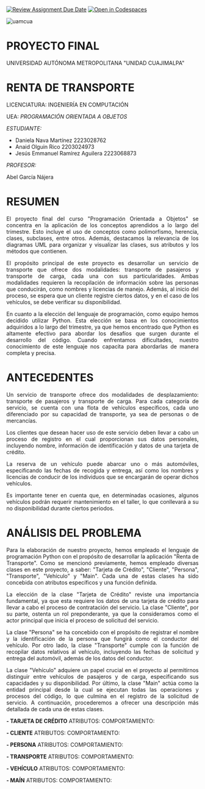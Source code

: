 [![Review Assignment Due Date](https://classroom.github.com/assets/deadline-readme-button-24ddc0f5d75046c5622901739e7c5dd533143b0c8e959d652212380cedb1ea36.svg)](https://classroom.github.com/a/XixB-tii)
[![Open in Codespaces](https://classroom.github.com/assets/launch-codespace-7f7980b617ed060a017424585567c406b6ee15c891e84e1186181d67ecf80aa0.svg)](https://classroom.github.com/open-in-codespaces?assignment_repo_id=12235114)

![uamcua](https://github.com/AGN-Teaching/practica-3-entrada-y-salida-daniii2012/assets/125592302/bdd3b460-bc5c-42c1-953e-cb74450174dd)

# PROYECTO FINAL
UNIVERSIDAD AUTÓNOMA METROPOLITANA  "UNIDAD   CUAJIMALPA"
# RENTA DE TRANSPORTE
LICENCIATURA: INGENIERÍA EN COMPUTACIÓN 


UEA: *PROGRAMACIÓN ORIENTADA A OBJETOS*



*ESTUDIANTE:*


- Daniela Nava Martínez                 2223028762
- Anaid Olguin Rico                     2203024973
- Jesús Emmanuel Ramírez Aguilera       2223068873

*PROFESOR:* 


Abel García Nájera


# RESUMEN
<p align="justify">
El proyecto final del curso "Programación Orientada a Objetos" se concentra en la aplicación de los conceptos aprendidos a lo largo del trimestre. Esto incluye el uso de conceptos como polimorfismo, herencia, clases, subclases, entre otros. Además, destacamos la relevancia de los diagramas UML para organizar y visualizar las clases, sus atributos y los métodos que contienen.
</p>

<p align="justify">
El propósito principal de este proyecto es desarrollar un servicio de transporte que ofrece dos modalidades: transporte de pasajeros y transporte de carga, cada una con sus particularidades. Ambas modalidades requieren la recopilación de información sobre las personas que conducirán, como nombres y licencias de manejo. Además, al inicio del proceso, se espera que un cliente registre ciertos datos, y en el caso de los vehículos, se debe verificar su disponibilidad.
</p>

<p align="justify">
En cuanto a la elección del lenguaje de programación, como equipo hemos decidido utilizar Python. Esta elección se basa en los conocimientos adquiridos a lo largo del trimestre, ya que hemos encontrado que Python es altamente efectivo para abordar los desafíos que surgen durante el desarrollo del código. Cuando enfrentamos dificultades, nuestro conocimiento de este lenguaje nos capacita para abordarlas de manera completa y precisa.
</p>


# ANTECEDENTES
<p align="justify">
Un servicio de transporte ofrece dos modalidades de desplazamiento: transporte de pasajeros y transporte de carga. Para cada categoría de servicio, se cuenta con una flota de vehículos específicos, cada uno diferenciado por su capacidad de transporte, ya sea de personas o de mercancías.
</p>

<p align="justify">
Los clientes que desean hacer uso de este servicio deben llevar a cabo un proceso de registro en el cual proporcionan sus datos personales, incluyendo nombre, información de identificación y datos de una tarjeta de crédito.
</p>

<p align="justify">
La reserva de un vehículo puede abarcar uno o más automóviles, especificando las fechas de recogida y entrega, así como los nombres y licencias de conducir de los individuos que se encargarán de operar dichos vehículos.
</p>

<p align="justify">
Es importante tener en cuenta que, en determinadas ocasiones, algunos vehículos podrán requerir mantenimiento en el taller, lo que conllevará a su no disponibilidad durante ciertos periodos.
</p>

# ANÁLISIS DEL PROBLEMA
<p align="justify">
Para la elaboración de nuestro proyecto, hemos empleado el lenguaje de programación Python con el propósito de desarrollar la aplicación "Renta de Transporte". Como se mencionó previamente, hemos empleado diversas clases en este proyecto, a saber: "Tarjeta de Crédito", "Cliente", "Persona", "Transporte", "Vehículo" y "Main". Cada una de estas clases ha sido concebida con atributos específicos y una función definida.
</p>

<p align="justify">
La elección de la clase "Tarjeta de Crédito" reviste una importancia fundamental, ya que esta requiere los datos de una tarjeta de crédito para llevar a cabo el proceso de contratación del servicio. La clase "Cliente", por su parte, ostenta un rol preponderante, ya que la consideramos como el actor principal que inicia el proceso de solicitud del servicio.
</p>

<p align="justify">
La clase "Persona" se ha concebido con el propósito de registrar el nombre y la identificación de la persona que fungirá como el conductor del vehículo. Por otro lado, la clase "Transporte" cumple con la función de recopilar datos relativos al vehículo, incluyendo las fechas de solicitud y entrega del automóvil, además de los datos del conductor.
</p>
  
<p align="justify">
La clase "Vehículo" adquiere un papel crucial en el proyecto al permitirnos distinguir entre vehículos de pasajeros y de carga, especificando sus capacidades y su disponibilidad. Por último, la clase "Main" actúa como la entidad principal desde la cual se ejecutan todas las operaciones y procesos del código, lo que culmina en el registro de la solicitud de servicio. A continuación, procederemos a ofrecer una descripción más detallada de cada una de estas clases.
</p>

**-	TARJETA DE CRÉDITO**
ATRIBUTOS:
COMPORTAMIENTO: 

**-	CLIENTE**
ATRIBUTOS:
COMPORTAMIENTO:

**-	PERSONA**
ATRIBUTOS:
COMPORTAMIENTO:

**-	TRANSPORTE**
ATRIBUTOS:
COMPORTAMIENTO:

**-	VEHÍCULO**
ATRIBUTOS:
COMPORTAMIENTO:

**-	MAÍN**
ATRIBUTOS:
COMPORTAMIENTO:
